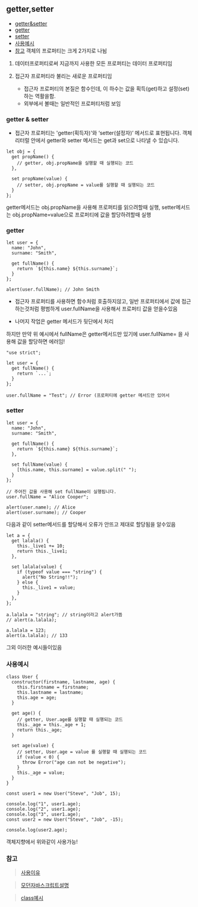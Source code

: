 ## getter,setter

- [getter&setter](#getter--setter)
- [getter](#getter)
- [setter](#setter)
- [사용예시](#사용예시)
- [참고](#참고)
  객체의 프로퍼티는 크게 2가지로 나뉨

1. 데이터프로퍼티로써 지금까지 사용한 모든 프로퍼티는 데이터 프로퍼티임

2. 접근자 프로퍼티라 불리는 새로운 프로퍼티임
   - 접근자 프로퍼티의 본질은 함수인데, 이 하수는 값을 획득(get)하고 설정(set)하는 역활을함.
   - 외부에서 볼때는 일반적인 프로퍼티처럼 보임

### getter & setter

- 접근자 프로퍼티는 'getter(획득자)'와 ‘setter(설정자)’ 메서드로 표현됩니다. 객체 리터럴 안에서 getter와 setter 메서드는 get과 set으로 나타낼 수 있습니다.

```
let obj = {
  get propName() {
    // getter, obj.propName을 실행할 때 실행되는 코드
  },

  set propName(value) {
    // setter, obj.propName = value를 실행할 때 실행되는 코드
  }
};

```

getter메서드는 obj.propName을 사용해 프로퍼티를 읽으려할때 실행,
setter메서드는 obj.propName=value으로 프로퍼티에 값을 할당하려할때 실행

### getter

```
let user = {
  name: "John",
  surname: "Smith",

  get fullName() {
    return `${this.name} ${this.surname}`;
  }
};

alert(user.fullName); // John Smith
```

- 접근자 프로퍼티를 사용하면 함수처럼 호출하지않고, 일반 프로퍼티에서 값에 접근하는것처럼 평범하게
  user.fullName을 사용해서 프로퍼티 값을 얻을수있음

- 나머지 작업은 getter 메서드가 뒷단에서 처리

하지만 만약 위 예시에서 fullName은 getter메서드만 있기에 user.fullName= 을 사용해 값을 할당하면 에러임!

```
"use strict";

let user = {
  get fullName() {
    return `...`;
  }
};

user.fullName = "Test"; // Error (프로퍼티에 getter 메서드만 있어서
```

### setter

```
let user = {
  name: "John",
  surname: "Smith",

  get fullName() {
    return `${this.name} ${this.surname}`;
  },

  set fullName(value) {
    [this.name, this.surname] = value.split(" ");
  }
};

// 주어진 값을 사용해 set fullName이 실행됩니다.
user.fullName = "Alice Cooper";

alert(user.name); // Alice
alert(user.surname); // Cooper
```

다음과 같이 setter메서드를 할당해서 오류가 안뜨고 제대로 할당됨을 알수있음

```
let a = {
  get lalala() {
    this._live1 += 10;
    return this._live1;
  },

  set lalala(value) {
    if (typeof value === "string") {
      alert("No String!!");
    } else {
      this._live1 = value;
    }
  },
};

a.lalala = "string"; // string이라고 alert가뜸
// alert(a.lalala);

a.lalala = 123;
alert(a.lalala); // 133
```

그외 이러한 예시들이있음

### 사용예시

```
class User {
  constructor(firstname, lastname, age) {
    this.firstname = firstname;
    this.lastname = lastname;
    this.age = age;
  }

  get age() {
    // getter, User.age를 실행할 때 실행되는 코드
    this._age = this._age + 1;
    return this._age;
  }

  set age(value) {
    // setter, User.age = value 를 실행할 때 실행되는 코드
    if (value < 0) {
      throw Error("age can not be negative");
    }
    this._age = value;
  }
}

const user1 = new User("Steve", "Job", 15);

console.log("1", user1.age);
console.log("2", user1.age);
console.log("3", user1.age);
const user2 = new User("Steve", "Job", -15);

console.log(user2.age);

```

객체지향에서 위와같이 사용가능!

### 참고

> [사용이유](https://axce.tistory.com/m/59)

> [모던자바스크립트설명](https://ko.javascript.info/property-accessors)

> [class예시](https://axce.tistory.com/m/59)
